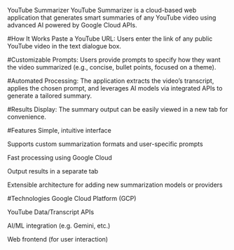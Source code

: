 YouTube Summarizer
YouTube Summarizer is a cloud-based web application that generates smart summaries of any YouTube video using advanced AI powered by Google Cloud APIs.

#How It Works
Paste a YouTube URL: Users enter the link of any public YouTube video in the text dialogue box.

#Customizable Prompts: Users provide prompts to specify how they want the video summarized (e.g., concise, bullet points, focused on a theme).

#Automated Processing: The application extracts the video’s transcript, applies the chosen prompt, and leverages AI models via integrated APIs to generate a tailored summary.

#Results Display: The summary output can be easily viewed in a new tab for convenience.

#Features
Simple, intuitive interface

Supports custom summarization formats and user-specific prompts

Fast processing using Google Cloud

Output results in a separate tab

Extensible architecture for adding new summarization models or providers

#Technologies
Google Cloud Platform (GCP)

YouTube Data/Transcript APIs

AI/ML integration (e.g. Gemini, etc.)

Web frontend (for user interaction)
